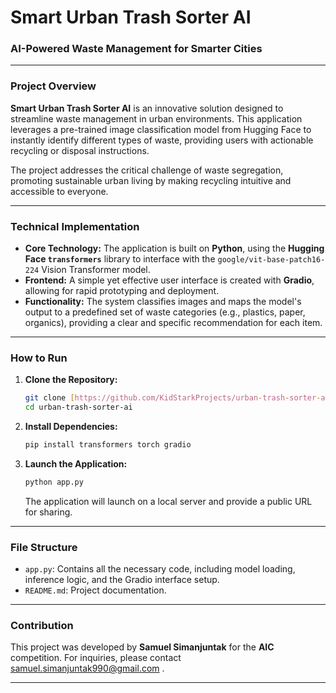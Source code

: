 # Smart Urban Trash Sorter AI

  <h3>AI-Powered Waste Management for Smarter Cities</h3>
</div>

---

### Project Overview

**Smart Urban Trash Sorter AI** is an innovative solution designed to streamline waste management in urban environments. This application leverages a pre-trained image classification model from Hugging Face to instantly identify different types of waste, providing users with actionable recycling or disposal instructions.

The project addresses the critical challenge of waste segregation, promoting sustainable urban living by making recycling intuitive and accessible to everyone.

---

### Technical Implementation

- **Core Technology:** The application is built on **Python**, using the **Hugging Face `transformers`** library to interface with the `google/vit-base-patch16-224` Vision Transformer model.
- **Frontend:** A simple yet effective user interface is created with **Gradio**, allowing for rapid prototyping and deployment.
- **Functionality:** The system classifies images and maps the model's output to a predefined set of waste categories (e.g., plastics, paper, organics), providing a clear and specific recommendation for each item.

---

### How to Run

1.  **Clone the Repository:**
    ```bash
    git clone [https://github.com/KidStarkProjects/urban-trash-sorter-ai.git](https://github.com/KidStarkProjects/urban-trash-sorter-ai.git)
    cd urban-trash-sorter-ai
    ```
2.  **Install Dependencies:**
    ```bash
    pip install transformers torch gradio
    ```
3.  **Launch the Application:**
    ```bash
    python app.py
    ```
    The application will launch on a local server and provide a public URL for sharing.

---

### File Structure

-   `app.py`: Contains all the necessary code, including model loading, inference logic, and the Gradio interface setup.
-   `README.md`: Project documentation.

---

### Contribution

This project was developed by **Samuel Simanjuntak** for the **AIC** competition. For inquiries, please contact samuel.simanjuntak990@gmail.com .

---
